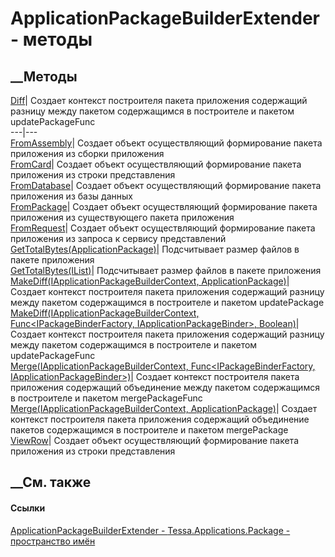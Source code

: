 # ApplicationPackageBuilderExtender - методы
##  __Методы
[Diff](M_Tessa_Applications_Package_ApplicationPackageBuilderExtender_Diff.htm)|
Создает контекст построителя пакета приложения содержащий разницу между
пакетом содержащимся в построителе и пакетом updatePackageFunc  
---|---  
[FromAssembly](M_Tessa_Applications_Package_ApplicationPackageBuilderExtender_FromAssembly.htm)|
Создает объект осуществляющий формирование пакета приложения из сборки
приложения  
[FromCard](M_Tessa_Applications_Package_ApplicationPackageBuilderExtender_FromCard.htm)|
Создает объект осуществляющий формирование пакета приложения из строки
представления  
[FromDatabase](M_Tessa_Applications_Package_ApplicationPackageBuilderExtender_FromDatabase.htm)|
Создает объект осуществляющий формирование пакета приложения из базы данных  
[FromPackage](M_Tessa_Applications_Package_ApplicationPackageBuilderExtender_FromPackage.htm)|
Создает объект осуществляющий формирование пакета приложения из существующего
пакета приложения  
[FromRequest](M_Tessa_Applications_Package_ApplicationPackageBuilderExtender_FromRequest.htm)|
Создает объект осуществляющий формирование пакета приложения из запроса к
сервису представлений  
[GetTotalBytes(ApplicationPackage)](M_Tessa_Applications_Package_ApplicationPackageBuilderExtender_GetTotalBytes_1.htm)|
Подсчитывает размер файлов в пакете приложения  
[GetTotalBytes(IList<ApplicationPackageFile>)](M_Tessa_Applications_Package_ApplicationPackageBuilderExtender_GetTotalBytes.htm)|
Подсчитывает размер файлов в пакете приложения  
[MakeDiff(IApplicationPackageBuilderContext,
ApplicationPackage)](M_Tessa_Applications_Package_ApplicationPackageBuilderExtender_MakeDiff_1.htm)|
Создает контекст построителя пакета приложения содержащий разницу между
пакетом содержащимся в построителе и пакетом updatePackage  
[MakeDiff(IApplicationPackageBuilderContext, Func<IPackageBinderFactory,
IApplicationPackageBinder>,
Boolean)](M_Tessa_Applications_Package_ApplicationPackageBuilderExtender_MakeDiff.htm)|
Создает контекст построителя пакета приложения содержащий разницу между
пакетом содержащимся в построителе и пакетом updatePackageFunc  
[Merge(IApplicationPackageBuilderContext, Func<IPackageBinderFactory,
IApplicationPackageBinder>)](M_Tessa_Applications_Package_ApplicationPackageBuilderExtender_Merge.htm)|
Создает контекст построителя пакета приложения содержащий объединение между
пакетом содержащимся в построителе и пакетом mergePackageFunc  
[Merge(IApplicationPackageBuilderContext,
ApplicationPackage)](M_Tessa_Applications_Package_ApplicationPackageBuilderExtender_Merge_1.htm)|
Создает контекст построителя пакета приложения содержащий объединение пакетов
содержащимся в построителе и пакетом mergePackage  
[ViewRow](M_Tessa_Applications_Package_ApplicationPackageBuilderExtender_ViewRow.htm)|
Создает объект осуществляющий формирование пакета приложения из строки
представления  
## __См. также
#### Ссылки
[ApplicationPackageBuilderExtender -
](T_Tessa_Applications_Package_ApplicationPackageBuilderExtender.htm)
[Tessa.Applications.Package - пространство
имён](N_Tessa_Applications_Package.htm)

